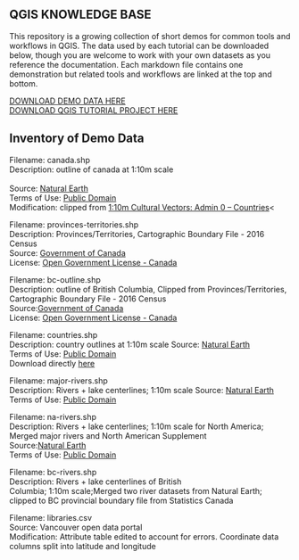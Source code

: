 ## QGIS KNOWLEDGE BASE
This repository is a growing collection of short demos for common tools and workflows in QGIS. The data used by each tutorial can be downloaded below, though you are welcome to work with your own datasets as you reference the documentation. Each markdown file contains one demonstration but related tools and workflows are linked at the top and bottom. 
   
[DOWNLOAD DEMO DATA HERE](./data.zip)<br>
[DOWNLOAD QGIS TUTORIAL PROJECT HERE](./demo-project/demo-project.qgz.zip)

## Inventory of Demo Data

Filename: canada.shp<br>
Description: outline of canada at 1:10m scale<br>    
Source: [Natural Earth](https://www.naturalearthdata.com/downloads/)<br>
Terms of Use: <a href="https://www.naturalearthdata.com/about/terms-of-use/">Public Domain</a><br>
Modification: clipped from <a href="https://www.naturalearthdata.com/downloads/10m-cultural-vectors/">1:10m Cultural Vectors: Admin 0 – Countries</a><


Filename: provinces-territories.shp<br>
Description: Provinces/Territories, Cartographic Boundary File - 2016 Census<br>
Source: [Government of Canada](https://open.canada.ca/data/en/dataset/a883eb14-0c0e-45c4-b8c4-b54c4a819edb)<br>
License: [Open Government License - Canada](http://open.canada.ca/en/open-government-licence-canada)


Filename: bc-outline.shp<br>
Description: outline of British Columbia, Clipped from Provinces/Territories, Cartographic Boundary File - 2016 Census<br>
Source:[Government of Canada](https://open.canada.ca/data/en/dataset/a883eb14-0c0e-45c4-b8c4-b54c4a819edb)<br>
License: [Open Government License - Canada](http://open.canada.ca/en/open-government-licence-canada)


Filename: countries.shp<br>
Description: country outlines at 1:10m scale
Source: [Natural Earth](https://www.naturalearthdata.com/downloads/)<br>
Terms of Use: [Public Domain](https://www.naturalearthdata.com/about/terms-of-use/)<br>
Download directly [here](https://www.naturalearthdata.com/http//www.naturalearthdata.com/download/10m/cultural/ne_10m_admin_0_countries_lakes.zip)


Filename: major-rivers.shp<br>
Description: Rivers + lake centerlines; 1:10m scale
Source: [Natural Earth](https://www.naturalearthdata.com/downloads/10m-physical-vectors/10m-rivers-lake-centerlines/)<br>
Terms of Use: [Public Domain](https://www.naturalearthdata.com/about/terms-of-use/)


Filename: na-rivers.shp<br>
Description: Rivers + lake centerlines; 1:10m scale for North America; Merged major rivers and North American Supplement<br>
Source:[Natural Earth](https://www.naturalearthdata.com/downloads/10m-physical-vectors/10m-rivers-lake-centerlines/)<br>
Terms of Use: [Public Domain](https://www.naturalearthdata.com/about/terms-of-use/)


Filename: bc-rivers.shp<br>
Description: Rivers + lake centerlines of British <br>
Columbia; 1:10m scale;Merged two river datasets from Natural Earth; clipped to BC provincial boundary file from Statistics Canada


Filename: libraries.csv<br>
Source: Vancouver open data portal <br>
Modification: Attribute table edited to account for errors. Coordinate data columns split into latitude and longitude 


